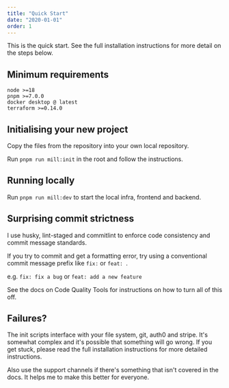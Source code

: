 ```yaml
---
title: "Quick Start"
date: "2020-01-01"
order: 1
---
```


This is the quick start. See the full installation instructions for more detail on the steps below.

## Minimum requirements

```
node >=18
pnpm >=7.0.0
docker desktop @ latest
terraform >=0.14.0
```

## Initialising your new project

Copy the files from the repository into your own local repository.

Run `pnpm run mill:init` in the root and follow the instructions.

## Running locally

Run `pnpm run mill:dev` to start the local infra, frontend and backend.

## Surprising commit strictness

I use husky, lint-staged and commitlint to enforce code consistency and commit message standards.

If you try to commit and get a formatting error, try using a conventional commit message prefix like `fix:` or `feat: `.

e.g. `fix: fix a bug` or `feat: add a new feature`

See the docs on Code Quality Tools for instructions on how to turn all of this off.

## Failures?

The init scripts interface with your file system, git, auth0 and stripe. It's somewhat complex and it's possible that something will go wrong. If you get stuck, please read the full installation instructions for more detailed instructions.

Also use the support channels if there's something that isn't covered in the docs. It helps me to make this better for everyone.
